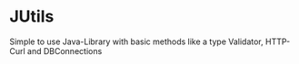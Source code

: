 # JUtils

Simple to use Java-Library with basic methods like a type Validator, HTTP-Curl and DBConnections 
